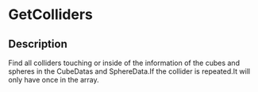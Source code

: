 # GetColliders

## Description

Find all colliders touching or inside of the information of the cubes 
and spheres in the CubeDatas and SphereData.If the collider is 
repeated.It will only have once in the array.

